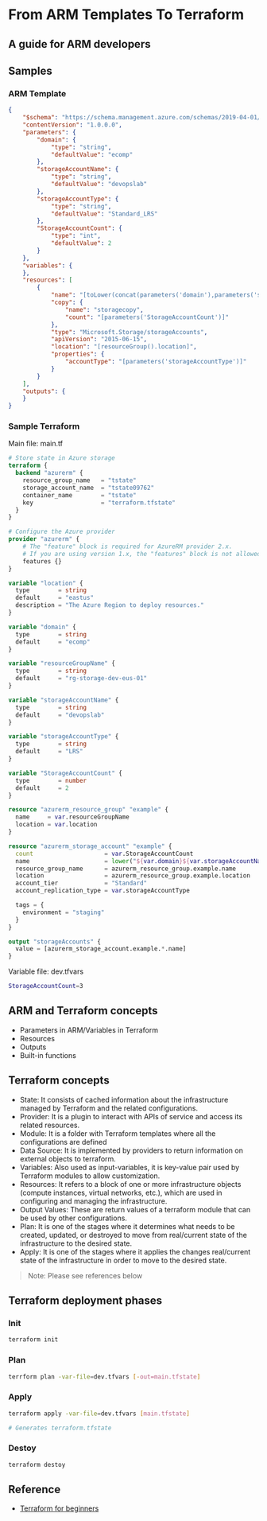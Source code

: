 # From ARM Templates To Terraform
## A guide for ARM developers

## Samples

### ARM Template
```json
{
    "$schema": "https://schema.management.azure.com/schemas/2019-04-01/deploymentTemplate.json#",
    "contentVersion": "1.0.0.0",
    "parameters": {
        "domain": {
            "type": "string",
            "defaultValue": "ecomp"
        },
        "storageAccountName": {
            "type": "string",
            "defaultValue": "devopslab"
        },
        "storageAccountType": {
            "type": "string",
            "defaultValue": "Standard_LRS"
        },
        "StorageAccountCount": {
            "type": "int",
            "defaultValue": 2
        }
    },
    "variables": {
    },
    "resources": [
        {
            "name": "[toLower(concat(parameters('domain'),parameters('storageAccountName'),copyIndex())))]",
            "copy": {
                "name": "storagecopy",
                "count": "[parameters('StorageAccountCount')]"
            },
            "type": "Microsoft.Storage/storageAccounts",
            "apiVersion": "2015-06-15",
            "location": "[resourceGroup().location]",
            "properties": {
                "accountType": "[parameters('storageAccountType')]"
            }
        }
    ],
    "outputs": {
    }
}
```

### Sample Terraform

Main file: main.tf

```terraform
# Store state in Azure storage
terraform {
  backend "azurerm" {
    resource_group_name   = "tstate"
    storage_account_name  = "tstate09762"
    container_name        = "tstate"
    key                   = "terraform.tfstate"
  }
}

# Configure the Azure provider
provider "azurerm" { 
    # The "feature" block is required for AzureRM provider 2.x. 
    # If you are using version 1.x, the "features" block is not allowed.
    features {}
}

variable "location" {
  type        = string
  default     = "eastus"
  description = "The Azure Region to deploy resources."
}

variable "domain" {
  type        = string
  default     = "ecomp"
}

variable "resourceGroupName" {
  type        = string
  default     = "rg-storage-dev-eus-01"
}

variable "storageAccountName" {
  type        = string
  default     = "devopslab"
}

variable "storageAccountType" {
  type        = string
  default     = "LRS"
}

variable "StorageAccountCount" {
  type        = number
  default     = 2
}

resource "azurerm_resource_group" "example" {
  name     = var.resourceGroupName
  location = var.location
}

resource "azurerm_storage_account" "example" {
  count                    = var.StorageAccountCount
  name                     = lower("${var.domain}${var.storageAccountName}${count.index}")
  resource_group_name      = azurerm_resource_group.example.name
  location                 = azurerm_resource_group.example.location
  account_tier             = "Standard"
  account_replication_type = var.storageAccountType

  tags = {
    environment = "staging"
  }
}

output "storageAccounts" {
  value = [azurerm_storage_account.example.*.name]
}
```

Variable file: dev.tfvars

```bash
StorageAccountCount=3
```

## ARM and Terraform concepts

- Parameters in ARM/Variables in Terraform
- Resources
- Outputs
- Built-in functions

## Terraform concepts

- State: It consists of cached information about the infrastructure managed by Terraform and the related configurations.
- Provider: It is a plugin to interact with APIs of service and access its related resources.
- Module: It is a folder with Terraform templates where all the configurations are defined
- Data Source: It is implemented by providers to return information on external objects to terraform.
- Variables: Also used as input-variables, it is key-value pair used by Terraform modules to allow customization.
- Resources: It refers to a block of one or more infrastructure objects (compute instances, virtual networks, etc.), which are used in configuring and managing the infrastructure.
- Output Values: These are return values of a terraform module that can be used by other configurations.
- Plan: It is one of the stages where it determines what needs to be created, updated, or destroyed to move from real/current state of the infrastructure to the desired state.
- Apply: It is one of the stages where it applies the changes real/current state of the infrastructure in order to move to the desired state.

> Note: Please see references below

## Terraform deployment phases

### Init

```bash
terraform init
```

### Plan

```bash
terrform plan -var-file=dev.tfvars [-out=main.tfstate]
```

### Apply

```bash
terraform apply -var-file=dev.tfvars [main.tfstate]

# Generates terraform.tfstate
```

### Destoy

```bash
terraform destoy
```

## Reference

- [Terraform for beginners](https://geekflare.com/terraform-for-beginners/)
